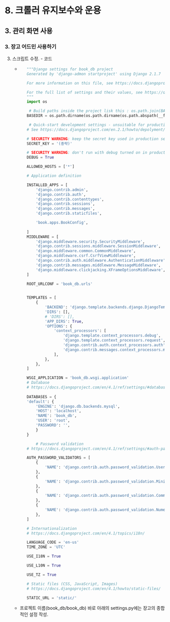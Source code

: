 # 8. 크롤러 유지보수와 운용
## 3. 관리 화면 사용
### 3. 장고 어드민 사용하기
3. 스크립트 수정. - 코드
   - ```python
        """Django settings for book_db project
        Generated by 'django-admon startproject' using Django 2.1.7

        For more information on this file, see https://docs.djangoproject.com/en/2.1/topics/settings/

        For the full list of settings and their values, see https://docs.djagoproject.com/en/2.1/ref/settings/
        """
        import os

         # Build paths inside the project lisk this : os.path.join(BASE_DIR,...)
        BASEDIR = os.path.dirname(os.path.dirname(os.path.abspath(__file)))

         # Quick-start development settings - unsuitable for production
        # See https://docs.djangoproject.com/en.2.1/howto/depolyment/checklist

        # SECURITY WARNING: keep the secret key used in production secret!
        SECRET_KEY = '(중략)'

        # SECURITY WARNING: don't run with debug turned on in production!
        DEBUG = True

        ALLOWED_HOSTS = ['*']

        # Application definition

        INSTALLED_APPS = [
            'django.contrib.admin',
            'django.contrib.auth',
            'django.contrib.contenttypes',
            'django.contrib.sessions',
            'django.contrib.messages',
            'django.contrib.staticfiles',

            'book.apps.BookConfig',
    
        ]
        MIDDLEWARE = [
            'django.middleware.security.SecurityMiddleware',
            'django.contrib.sessions.middleware.SessionMiddleware',
            'django.middleware.common.CommonMiddleware',
            'django.middleware.csrf.CsrfViewMiddleware',
            'django.contrib.auth.middleware.AuthenticationMiddleware',
            'django.contrib.messages.middleware.MessageMiddleware',
            'django.middleware.clickjacking.XFrameOptionsMiddleware',
        ]

        ROOT_URLCONF = 'book_db.urls'

        
        TEMPLATES = [
            {
                'BACKEND': 'django.template.backends.django.DjangoTemplates',
                'DIRS': [],
                # 'DIRS': [],
                'APP_DIRS': True,
                'OPTIONS': {
                    'context_processors': [
                        'django.template.context_processors.debug',
                        'django.template.context_processors.request',
                        'django.contrib.auth.context_processors.auth',
                        'django.contrib.messages.context_processors.messages',
                    ],
                },
            },
        ]

        WSGI_APPLICATION = 'book_db.wsgi.application'
        # Database
        # https://docs.djangoproject.com/en/4.1/ref/settings/#databases
        
        DATABASES = {
        'default': {
            'ENGINE': 'django.db.backends.mysql',
            'HOST': 'localhost',
            'NAME': 'book_db',
            'USER': 'root',
            'PASSWORD': '',
            }
        }

            # Password validation
        # https://docs.djangoproject.com/en/4.1/ref/settings/#auth-password-validators

        AUTH_PASSWORD_VALIDATORS = [
            {
                'NAME': 'django.contrib.auth.password_validation.UserAttributeSimilarityValidator',
            },
            {
                'NAME': 'django.contrib.auth.password_validation.MinimumLengthValidator',
            },
            {
                'NAME': 'django.contrib.auth.password_validation.CommonPasswordValidator',
            },
            {
                'NAME': 'django.contrib.auth.password_validation.NumericPasswordValidator',
            },
        ]

        # Internationalization
        # https://docs.djangoproject.com/en/4.1/topics/i18n/

        LANGUAGE_CODE = 'en-us'
        TIME_ZONE = 'UTC'

        USE_I18N = True

        USE_L10N = True

        USE_TZ = True

        # Static files (CSS, JavaScript, Images)
        # https://docs.djangoproject.com/en/4.1/howto/static-files/

        STATIC_URL = 'static/'
      ```
   - 프로젝트 이름(book_db/book_db) 바로 아래의 settings.py에는 장고의 종합적인 설정 작성.